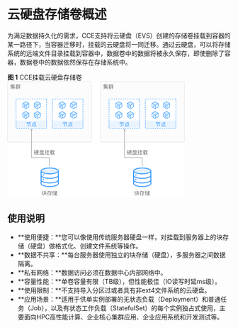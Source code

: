 # 云硬盘存储卷概述<a name="cce_01_0253"></a>

为满足数据持久化的需求，CCE支持将云硬盘（EVS）创建的存储卷挂载到容器的某一路径下，当容器迁移时，挂载的云硬盘将一同迁移。通过云硬盘，可以将存储系统的远端文件目录挂载到容器中，数据卷中的数据将被永久保存，即使删除了容器，数据卷中的数据依然保存在存储系统中。

**图 1**  CCE挂载云硬盘存储卷<a name="fig11623870218"></a>  
![](figures/CCE挂载云硬盘存储卷.png "CCE挂载云硬盘存储卷")

## 使用说明<a name="section729922716246"></a>

-   **使用便捷：**您可以像使用传统服务器硬盘一样，对挂载到服务器上的块存储（硬盘）做格式化、创建文件系统等操作。
-   **数据不共享：**每台服务器使用独立的块存储（硬盘），多服务器之间数据隔离。
-   **私有网络：**数据访问必须在数据中心内部网络中。
-   **容量性能：**单卷容量有限（TB级），但性能极佳（IO读写时延ms级）。
-   **使用限制：**不支持导入分区过或者具有非ext4文件系统的云硬盘。
-   **应用场景：**适用于供单实例部署的无状态负载（Deployment）和普通任务（Job），以及有状态工作负载（StatefulSet）的每个实例独占式使用，主要面向HPC高性能计算、企业核心集群应用、企业应用系统和开发测试等。

